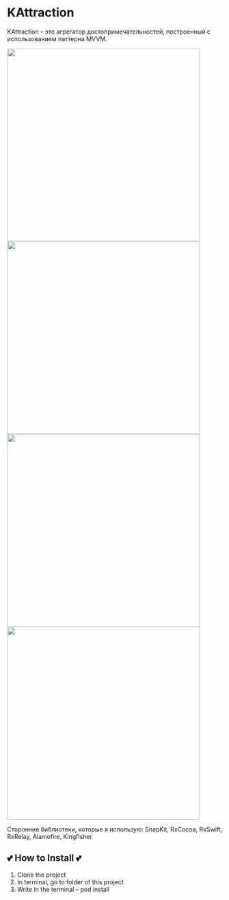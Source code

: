 # KAttraction

KAttraction – это агрегатор достопримечательностей, построенный с использованием паттерна MVVM.

<img src="https://github.com/VestaCute/KAttraction/blob/main/Screen1.png" height=450><img src="https://github.com/VestaCute/KAttraction/blob/main/Screen2.png" height=450><img src="https://github.com/VestaCute/KAttraction/blob/main/Screen3.png" height=450><img src="https://github.com/VestaCute/KAttraction/blob/main/Screen4.png" height=450>

Сторонние библиотеки, которые я использую: SnapKit, RxCocoa, RxSwift, RxRelay, Alamofire, Kingfisher

## 💕 How to Install 💕

1. Clone the project
2. In terminal, go to folder of this project
3. Write in the terminal – pod install
